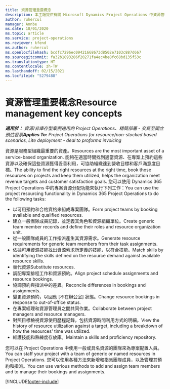 ```yaml
---
title: 資源管理重要概念
description: 本主題提供有關 Microsoft Dynamics Project Operations 中資源管理功能的資訊。
author: ruhercul
manager: Annbe
ms.date: 10/01/2020
ms.topic: article
ms.service: project-operations
ms.reviewer: kfend
ms.author: ruhercul
ms.openlocfilehash: bcdfc7296ec09421668673d8502e7103c887d667
ms.sourcegitcommit: fa32b1893286f20271fa4ec4be8fc68bd135f53c
ms.translationtype: HT
ms.contentlocale: zh-TW
ms.lasthandoff: 02/15/2021
ms.locfileid: "5279488"
---
```

# <a name="resource-management-key-concepts"></a><span data-ttu-id="32e71-103">資源管理重要概念</span><span class="sxs-lookup"><span data-stu-id="32e71-103">Resource management key concepts</span></span>

<span data-ttu-id="32e71-104">_**適用於：** 資源/非庫存型案例適用的 Project Operations、精簡部署 - 交易至開立預估發票_</span><span class="sxs-lookup"><span data-stu-id="32e71-104">_**Applies To:** Project Operations for resource/non-stocked based scenarios, Lite deployment - deal to proforma invoicing_</span></span>

<span data-ttu-id="32e71-105">資源是服務型組織最重要的資產。</span><span class="sxs-lookup"><span data-stu-id="32e71-105">Resources are the most important asset of a service-based organization.</span></span> <span data-ttu-id="32e71-106">能夠在適當時間找到適當資源、在專案上預約這些資源以及確保這些資源獲得妥善利用，可協助組織達到營收目標和客戶滿意度目標。</span><span class="sxs-lookup"><span data-stu-id="32e71-106">The ability to find the right resources at the right time, book those resources on projects and keep them utilized, helps the organization meet revenue targets and customer satisfaction goals.</span></span> <span data-ttu-id="32e71-107">您可以使用 Dynamics 365 Project Operations 中的專案資源分配功能來執行下列工作：</span><span class="sxs-lookup"><span data-stu-id="32e71-107">You can use the project resourcing functionality in Dynamics 365 Project Operations to do the following tasks:</span></span>

- <span data-ttu-id="32e71-108">以可用預約和合格資格來組成專案團隊。</span><span class="sxs-lookup"><span data-stu-id="32e71-108">Form project teams by booking available and qualified resources.</span></span>
- <span data-ttu-id="32e71-109">建立一般團隊成員記錄，並定義其角色和資源組織單位。</span><span class="sxs-lookup"><span data-stu-id="32e71-109">Create generic team member records and define their roles and resource organization unit.</span></span>
- <span data-ttu-id="32e71-110">從一般團隊成員的工作指派產生其資源需求。</span><span class="sxs-lookup"><span data-stu-id="32e71-110">Generate resource requirements for generic team members from their task assignments.</span></span>
- <span data-ttu-id="32e71-111">依據可用資源技能找出資源索求所定義的技能，以符合技能。</span><span class="sxs-lookup"><span data-stu-id="32e71-111">Match skills by identifying the skills defined on the resource demand against available resource skills.</span></span>
- <span data-ttu-id="32e71-112">替代資源</span><span class="sxs-lookup"><span data-stu-id="32e71-112">Substitute resources.</span></span>
- <span data-ttu-id="32e71-113">調配專案排程工作和資源預約。</span><span class="sxs-lookup"><span data-stu-id="32e71-113">Align project schedule assignments and resource bookings.</span></span>
- <span data-ttu-id="32e71-114">協調預約與指派中的差異。</span><span class="sxs-lookup"><span data-stu-id="32e71-114">Reconcile differences in bookings and assignments.</span></span>
- <span data-ttu-id="32e71-115">變更資源預約，以回應 [不在辦公室] 狀態。</span><span class="sxs-lookup"><span data-stu-id="32e71-115">Change resource bookings in response to out-of-office status.</span></span>
- <span data-ttu-id="32e71-116">在專案經理和資源管理員之間共同作業。</span><span class="sxs-lookup"><span data-stu-id="32e71-116">Collaborate between project managers and resource managers.</span></span>
- <span data-ttu-id="32e71-117">對照目標檢視資源使用歷程記錄，包括資源時間利用方式的明細。</span><span class="sxs-lookup"><span data-stu-id="32e71-117">View the history of resource utilization against a target, including a breakdown of how the resources' time was utilized.</span></span>
- <span data-ttu-id="32e71-118">維護技能和熟練度存放庫。</span><span class="sxs-lookup"><span data-stu-id="32e71-118">Maintain a skills and proficiency repository.</span></span>


<span data-ttu-id="32e71-119">您可以在 Project Operations 中使用一般或具名資源的團隊來為專案配置人員。</span><span class="sxs-lookup"><span data-stu-id="32e71-119">You can staff your project with a team of generic or named resources in Project Operations.</span></span> <span data-ttu-id="32e71-120">您可以使用各種方法來新增和指派團隊成員，以及管理其預約和指派。</span><span class="sxs-lookup"><span data-stu-id="32e71-120">You can use various methods to add and assign team members and to manage their bookings and assignments.</span></span> 


[!INCLUDE[footer-include](../includes/footer-banner.md)]